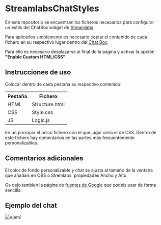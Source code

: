 # StreamlabsChatStyles

En este repositorio se encuentran los ficheros necesarios para configurar un estilo del ChatBox widget de <a href="https://streamlabs.com/">Streamlabs</a>.

Para aplicarlos simplemente es necesario copiar el contenido de cada fichero en su respectivo lugar dentro del <a href="https://streamlabs.com/dashboard#/chatbox">Chat Box</a>.

Para ello es necesario desplazarse al final de la página y activar la opción <b>"Enable Custom HTML/CSS"</b>.

<h2>Instrucciones de uso</h2>

Colocar dentro de cada pestaña su respectivo contenido:

<table>
  <tr>
    <th>Pestaña</th>
    <th>Fichero</th>
  </tr>
  <tr>
    <td>HTML</td>
    <td>Structure.html</td>
  </tr>
  <tr>
    <td>CSS</td>
    <td>Style.css</td>
  </tr>
  <tr>
    <td>JS</td>
    <td>Logic.js</td>
  </tr>
</table>

En un principio el único fichero con el que jugar sería el de CSS. Dentro de este fichero hay comentarios en las partes más frecuentemente personalizables.

<h2>Comentarios adicionales</h2>

El color de fondo personalizable y chat se ajusta al tamaño de la ventana que añadais en OBS o Stremlabs, propiedades Ancho y Alto.

Os dejo tambien la página de <a href="https://fonts.google.com/">fuentes de Google</a> que podeis usar de forma sencilla. 

<h2>Ejemplo del chat</h2>

![ejem1](https://user-images.githubusercontent.com/15488788/159807337-2831f769-1bad-48c6-9d87-ad6572919612.PNG)
